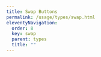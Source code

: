 ```yaml
---
title: Swap Buttons
permalink: /usage/types/swap.html
eleventyNavigation:
  order: 8
  key: swap
  parent: types
  title: ""
---
```

